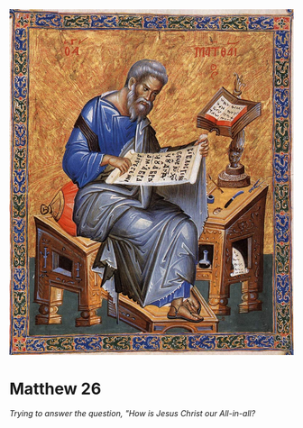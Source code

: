 <img class="intro-right" src="art-matthew.jpg">

# Matthew 26

*Trying to answer the question, "How is Jesus Christ our All-in-all?*
